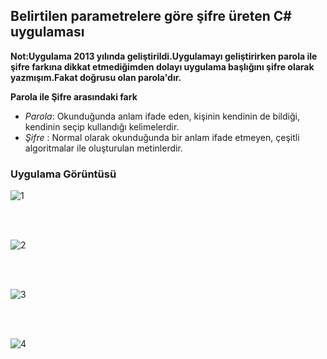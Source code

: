 ## Belirtilen parametrelere göre şifre üreten C# uygulaması



**Not:Uygulama 2013 yılında geliştirildi.Uygulamayı geliştirirken parola ile şifre farkına dikkat etmediğimden dolayı uygulama başlığını şifre olarak yazmışım.Fakat doğrusu olan parola'dır.**



**Parola ile Şifre arasındaki fark**
- *Parola*: Okunduğunda anlam ifade eden, kişinin kendinin de bildiği, kendinin seçip kullandığı kelimelerdir.
- *Şifre* : Normal olarak okunduğunda bir anlam ifade etmeyen, çeşitli algoritmalar ile oluşturulan metinlerdir.

 

### Uygulama Görüntüsü
![1](https://user-images.githubusercontent.com/25087769/51808206-f363e500-22a1-11e9-9d85-aeaf2f64c67b.PNG)

<br><br>

![2](https://user-images.githubusercontent.com/25087769/51808207-f52da880-22a1-11e9-8573-94e15f7a8723.PNG)

<br><br>

![3](https://user-images.githubusercontent.com/25087769/51808208-f7900280-22a1-11e9-8bde-2a23055d0398.PNG)

<br><br>

![4](https://user-images.githubusercontent.com/25087769/51808209-f959c600-22a1-11e9-89f9-add741d562fe.PNG)
